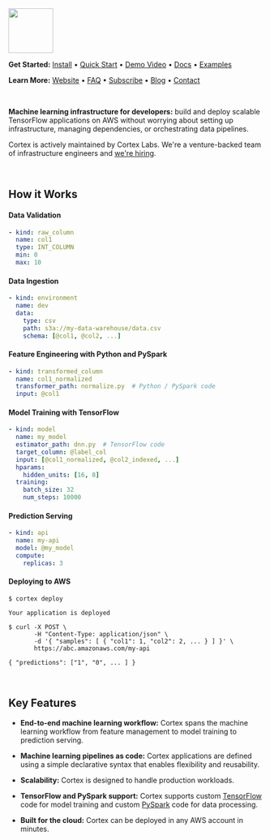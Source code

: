 <img src='https://s3-us-west-2.amazonaws.com/cortex-public/logo.png' height='88'>


<br>

**Get Started:** [Install](https://docs.cortex.dev/install) • [Quick Start](https://docs.cortex.dev/quick-start) • [Demo Video](https://www.youtube.com/watch?v=vcistUor0b4) • <!-- CORTEX_VERSION_MINOR_STABLE e.g. https://docs.cortex.dev/v/0.2/ -->[Docs](https://docs.cortex.dev) • <!-- CORTEX_VERSION_MINOR_STABLE -->[Examples](https://github.com/cortexlabs/cortex/tree/0.3/examples)

**Learn More:** [Website](https://cortex.dev) • [FAQ](https://docs.cortex.dev/faq) • [Subscribe](https://cortexlabs.us20.list-manage.com/subscribe?u=a1987373ab814f20961fd90b4&id=ae83491e1c) • [Blog](https://medium.com/cortex-labs) • [Contact](mailto:hello@cortex.dev)

<br>

**Machine learning infrastructure for developers:** build and deploy scalable TensorFlow applications on AWS without worrying about setting up infrastructure, managing dependencies, or orchestrating data pipelines.

Cortex is actively maintained by Cortex Labs. We're a venture-backed team of infrastructure engineers and [we're hiring](https://angel.co/cortex-labs-inc/jobs).

<br>

## How it Works

#### Data Validation

```yaml
- kind: raw_column
  name: col1
  type: INT_COLUMN
  min: 0
  max: 10
```

#### Data Ingestion

```yaml
- kind: environment
  name: dev
  data:
    type: csv
    path: s3a://my-data-warehouse/data.csv
    schema: [@col1, @col2, ...]
```

#### Feature Engineering with Python and PySpark

```yaml
- kind: transformed_column
  name: col1_normalized
  transformer_path: normalize.py  # Python / PySpark code
  input: @col1
```

#### Model Training with TensorFlow

```yaml
- kind: model
  name: my_model
  estimator_path: dnn.py  # TensorFlow code
  target_column: @label_col
  input: [@col1_normalized, @col2_indexed, ...]
  hparams:
    hidden_units: [16, 8]
  training:
    batch_size: 32
    num_steps: 10000
```

#### Prediction Serving

```yaml
- kind: api
  name: my-api
  model: @my_model
  compute:
    replicas: 3
```

#### Deploying to AWS

```
$ cortex deploy

Your application is deployed

$ curl -X POST \
       -H "Content-Type: application/json" \
       -d '{ "samples": [ { "col1": 1, "col2": 2, ... } ] }' \
       https://abc.amazonaws.com/my-api

{ "predictions": ["1", "0", ... ] }
```

<br>

## Key Features

- **End-to-end machine learning workflow:** Cortex spans the machine learning workflow from feature management to model training to prediction serving.

- **Machine learning pipelines as code:** Cortex applications are defined using a simple declarative syntax that enables flexibility and reusability.

- **Scalability:** Cortex is designed to handle production workloads.

- **TensorFlow and PySpark support:** Cortex supports custom [TensorFlow](https://www.tensorflow.org) code for model training and custom [PySpark](https://spark.apache.org/docs/latest/api/python/index.html) code for data processing.

- **Built for the cloud:** Cortex can be deployed in any AWS account in minutes.
